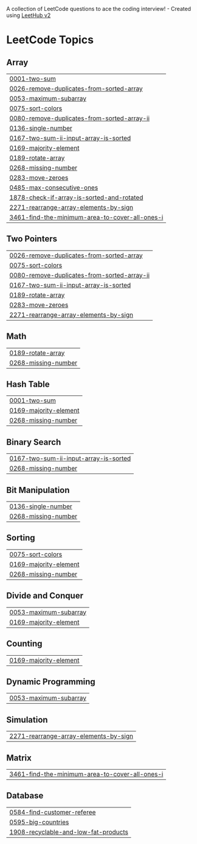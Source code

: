 A collection of LeetCode questions to ace the coding interview! - Created using [LeetHub v2](https://github.com/arunbhardwaj/LeetHub-2.0)
<!---LeetCode Topics Start-->
# LeetCode Topics
## Array
|  |
| ------- |
| [0001-two-sum](https://github.com/HaardikMishra020/Solved-Leetcode/tree/master/0001-two-sum) |
| [0026-remove-duplicates-from-sorted-array](https://github.com/HaardikMishra020/Solved-Leetcode/tree/master/0026-remove-duplicates-from-sorted-array) |
| [0053-maximum-subarray](https://github.com/HaardikMishra020/Solved-Leetcode/tree/master/0053-maximum-subarray) |
| [0075-sort-colors](https://github.com/HaardikMishra020/Solved-Leetcode/tree/master/0075-sort-colors) |
| [0080-remove-duplicates-from-sorted-array-ii](https://github.com/HaardikMishra020/Solved-Leetcode/tree/master/0080-remove-duplicates-from-sorted-array-ii) |
| [0136-single-number](https://github.com/HaardikMishra020/Solved-Leetcode/tree/master/0136-single-number) |
| [0167-two-sum-ii-input-array-is-sorted](https://github.com/HaardikMishra020/Solved-Leetcode/tree/master/0167-two-sum-ii-input-array-is-sorted) |
| [0169-majority-element](https://github.com/HaardikMishra020/Solved-Leetcode/tree/master/0169-majority-element) |
| [0189-rotate-array](https://github.com/HaardikMishra020/Solved-Leetcode/tree/master/0189-rotate-array) |
| [0268-missing-number](https://github.com/HaardikMishra020/Solved-Leetcode/tree/master/0268-missing-number) |
| [0283-move-zeroes](https://github.com/HaardikMishra020/Solved-Leetcode/tree/master/0283-move-zeroes) |
| [0485-max-consecutive-ones](https://github.com/HaardikMishra020/Solved-Leetcode/tree/master/0485-max-consecutive-ones) |
| [1878-check-if-array-is-sorted-and-rotated](https://github.com/HaardikMishra020/Solved-Leetcode/tree/master/1878-check-if-array-is-sorted-and-rotated) |
| [2271-rearrange-array-elements-by-sign](https://github.com/HaardikMishra020/Solved-Leetcode/tree/master/2271-rearrange-array-elements-by-sign) |
| [3461-find-the-minimum-area-to-cover-all-ones-i](https://github.com/HaardikMishra020/Solved-Leetcode/tree/master/3461-find-the-minimum-area-to-cover-all-ones-i) |
## Two Pointers
|  |
| ------- |
| [0026-remove-duplicates-from-sorted-array](https://github.com/HaardikMishra020/Solved-Leetcode/tree/master/0026-remove-duplicates-from-sorted-array) |
| [0075-sort-colors](https://github.com/HaardikMishra020/Solved-Leetcode/tree/master/0075-sort-colors) |
| [0080-remove-duplicates-from-sorted-array-ii](https://github.com/HaardikMishra020/Solved-Leetcode/tree/master/0080-remove-duplicates-from-sorted-array-ii) |
| [0167-two-sum-ii-input-array-is-sorted](https://github.com/HaardikMishra020/Solved-Leetcode/tree/master/0167-two-sum-ii-input-array-is-sorted) |
| [0189-rotate-array](https://github.com/HaardikMishra020/Solved-Leetcode/tree/master/0189-rotate-array) |
| [0283-move-zeroes](https://github.com/HaardikMishra020/Solved-Leetcode/tree/master/0283-move-zeroes) |
| [2271-rearrange-array-elements-by-sign](https://github.com/HaardikMishra020/Solved-Leetcode/tree/master/2271-rearrange-array-elements-by-sign) |
## Math
|  |
| ------- |
| [0189-rotate-array](https://github.com/HaardikMishra020/Solved-Leetcode/tree/master/0189-rotate-array) |
| [0268-missing-number](https://github.com/HaardikMishra020/Solved-Leetcode/tree/master/0268-missing-number) |
## Hash Table
|  |
| ------- |
| [0001-two-sum](https://github.com/HaardikMishra020/Solved-Leetcode/tree/master/0001-two-sum) |
| [0169-majority-element](https://github.com/HaardikMishra020/Solved-Leetcode/tree/master/0169-majority-element) |
| [0268-missing-number](https://github.com/HaardikMishra020/Solved-Leetcode/tree/master/0268-missing-number) |
## Binary Search
|  |
| ------- |
| [0167-two-sum-ii-input-array-is-sorted](https://github.com/HaardikMishra020/Solved-Leetcode/tree/master/0167-two-sum-ii-input-array-is-sorted) |
| [0268-missing-number](https://github.com/HaardikMishra020/Solved-Leetcode/tree/master/0268-missing-number) |
## Bit Manipulation
|  |
| ------- |
| [0136-single-number](https://github.com/HaardikMishra020/Solved-Leetcode/tree/master/0136-single-number) |
| [0268-missing-number](https://github.com/HaardikMishra020/Solved-Leetcode/tree/master/0268-missing-number) |
## Sorting
|  |
| ------- |
| [0075-sort-colors](https://github.com/HaardikMishra020/Solved-Leetcode/tree/master/0075-sort-colors) |
| [0169-majority-element](https://github.com/HaardikMishra020/Solved-Leetcode/tree/master/0169-majority-element) |
| [0268-missing-number](https://github.com/HaardikMishra020/Solved-Leetcode/tree/master/0268-missing-number) |
## Divide and Conquer
|  |
| ------- |
| [0053-maximum-subarray](https://github.com/HaardikMishra020/Solved-Leetcode/tree/master/0053-maximum-subarray) |
| [0169-majority-element](https://github.com/HaardikMishra020/Solved-Leetcode/tree/master/0169-majority-element) |
## Counting
|  |
| ------- |
| [0169-majority-element](https://github.com/HaardikMishra020/Solved-Leetcode/tree/master/0169-majority-element) |
## Dynamic Programming
|  |
| ------- |
| [0053-maximum-subarray](https://github.com/HaardikMishra020/Solved-Leetcode/tree/master/0053-maximum-subarray) |
## Simulation
|  |
| ------- |
| [2271-rearrange-array-elements-by-sign](https://github.com/HaardikMishra020/Solved-Leetcode/tree/master/2271-rearrange-array-elements-by-sign) |
## Matrix
|  |
| ------- |
| [3461-find-the-minimum-area-to-cover-all-ones-i](https://github.com/HaardikMishra020/Solved-Leetcode/tree/master/3461-find-the-minimum-area-to-cover-all-ones-i) |
## Database
|  |
| ------- |
| [0584-find-customer-referee](https://github.com/HaardikMishra020/Solved-Leetcode/tree/master/0584-find-customer-referee) |
| [0595-big-countries](https://github.com/HaardikMishra020/Solved-Leetcode/tree/master/0595-big-countries) |
| [1908-recyclable-and-low-fat-products](https://github.com/HaardikMishra020/Solved-Leetcode/tree/master/1908-recyclable-and-low-fat-products) |
<!---LeetCode Topics End-->